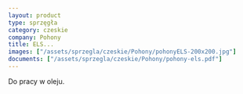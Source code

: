 ```yaml
---
layout: product
type: sprzęgła
category: czeskie
company: Pohony
title: ELS...
images: ["/assets/sprzegla/czeskie/Pohony/pohonyELS-200x200.jpg"]
documents: ["/assets/sprzegla/czeskie/Pohony/pohony-els.pdf"]
---
```

Do pracy w oleju.
